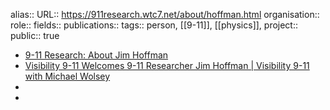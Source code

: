 alias::
URL:: https://911research.wtc7.net/about/hoffman.html
organisation::
role:: 
fields::
publications:: 
tags:: person, [[9-11]], [[physics]], 
project::
public:: true

- [9-11 Research: About Jim Hoffman](https://911research.wtc7.net/about/hoffman.html)
- [Visibility 9-11 Welcomes 9-11 Researcher Jim Hoffman | Visibility 9-11 with Michael Wolsey](https://www.visibility911.org/visibility-9-11-welcomes-9-11-researcher-jim-hoffman/)
-
-